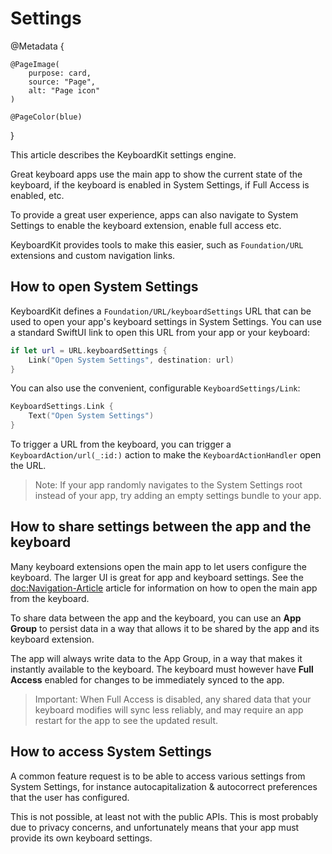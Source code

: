 # Settings

@Metadata {

    @PageImage(
        purpose: card,
        source: "Page",
        alt: "Page icon"
    )

    @PageColor(blue)
}

This article describes the KeyboardKit settings engine.

Great keyboard apps use the main app to show the current state of the keyboard, if the keyboard is enabled in System Settings, if Full Access is enabled, etc.

To provide a great user experience, apps can also navigate to System Settings to enable the keyboard extension, enable full access etc.

KeyboardKit provides tools to make this easier, such as ``Foundation/URL`` extensions and custom navigation links.



## How to open System Settings

KeyboardKit defines a ``Foundation/URL/keyboardSettings`` URL that can be used to open your app's keyboard settings in System Settings. You can use a standard SwiftUI link to open this URL from your app or your keyboard:

```swift
if let url = URL.keyboardSettings {
    Link("Open System Settings", destination: url)
}
```

You can also use the convenient, configurable ``KeyboardSettings/Link``:

```swift
KeyboardSettings.Link {
    Text("Open System Settings")
}
```

To trigger a URL from the keyboard, you can trigger a ``KeyboardAction/url(_:id:)`` action to make the ``KeyboardActionHandler`` open the URL.

> Note: If your app randomly navigates to the System Settings root instead of your app, try adding an empty settings bundle to your app.



## How to share settings between the app and the keyboard

Many keyboard extensions open the main app to let users configure the keyboard. The larger UI is great for app and keyboard settings.
See the <doc:Navigation-Article> article for information on how to open the main app from the keyboard.

To share data between the app and the keyboard, you can use an **App Group** to persist data in a way that allows it to be shared by the app and its keyboard extension.

The app will always write data to the App Group, in a way that makes it instantly available to the keyboard. The keyboard must however have **Full Access** enabled for changes to be immediately synced to the app. 

> Important: When Full Access is disabled, any shared data that your keyboard modifies will sync less reliably, and may require an app restart for the app to see the updated result.



## How to access System Settings

A common feature request is to be able to access various settings from System Settings, for instance autocapitalization & autocorrect preferences that the user has configured.

This is not possible, at least not with the public APIs. This is most probably due to privacy concerns, and unfortunately means that your app must provide its own keyboard settings.
